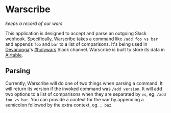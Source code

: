 # Warscribe
_keeps a record of our wars_

This application is designed to accept and parse an outgoing Slack webhook.
Specifically, Warscribe takes a command like `/add foo vs bar` and appends `foo` and `bar` to a list of comparisons.
It's being used in [Devanooga](devanooga.com)'s [#holywars](https://devanooga.slack.com/messages/C9P3GNQ66) Slack channel.
Warscribe is built to store its data in [Airtable](airtable.com).

## Parsing
Currently, Warscribe will do one of two things when parsing a command.
It will return its version if the invoked command was `/add version`.
It will add two options to a list of comparisons when they are separated by `vs`, eg. `/add foo vs bar`.
You can provide a context for the war by appending a semicolon followed by the extra context, eg. `; baz`. 
